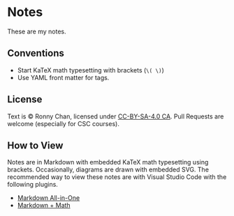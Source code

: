 # Notes

These are my notes.

## Conventions

- Start KaTeX math typesetting with brackets (`\( \)`)
- Use YAML front matter for tags.

## License
Text is &copy; Ronny Chan, licensed under [CC-BY-SA-4.0 CA](https://creativecommons.org/licenses/by-sa/4.0/). Pull Requests are welcome (especially for CSC courses).

## How to View

Notes are in Markdown with embedded KaTeX math typesetting using brackets. Occasionally, diagrams are drawn with embedded SVG. The recommended way to view these notes are with Visual Studio Code with the following plugins.

* [Markdown All-in-One](https://marketplace.visualstudio.com/items?itemName=yzhang.markdown-all-in-one) 
* [Markdown + Math](https://marketplace.visualstudio.com/items?itemName=goessner.mdmath)
